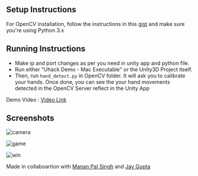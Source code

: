 ## Setup Instructions
For OpenCV installation, follow the instructions in this [gist](https://gist.github.com/mananpal1997/aae71487ebd2a389a695f13860bdc4b1) and make sure you're using Python 3.x

## Running Instructions
- Make ip and port changes as per you need in unity app and python file.
- Run either "Uhack Demo - Mac Executable" or the Unity3D Project itself.
- Then, run `hand_detect.py` in OpenCV folder. It will ask you to calibrate your hands. Once done, you can see the your hand movements detected in the OpenCV Server reflect in the Unity App

Demo Video : [Video Link](https://drive.google.com/file/d/0B7MyRBifHJ5kcHFJd0pwaF9fVW8/view?usp=sharing)


## Screenshots 

![camera](https://github.com/gurraunaqsingh/Uhack/blob/master/a9b3414photo6276277740650997735.jpg)

![game](https://github.com/gurraunaqsingh/Uhack/blob/master/bb64bcephoto6276277740650997736.jpg)

![win](https://github.com/gurraunaqsingh/Uhack/blob/master/4d11d74photo6276277740650997734.jpg)

Made in collaboartion with [Manan Pal Singh](https://github.com/mananpal1997) and [Jay Gupta](https://github.com/hackertron)

